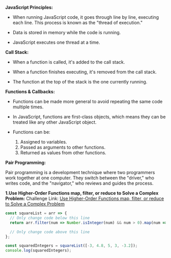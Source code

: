**JavaScript Principles:**

- When running JavaScript code, it goes through line by line, executing each line. This process is known as the "thread of execution."

- Data is stored in memory while the code is running.

- JavaScript executes one thread at a time.

**Call Stack:**

- When a function is called, it's added to the call stack.

- When a function finishes executing, it's removed from the call stack.

- The function at the top of the stack is the one currently running.

**Functions & Callbacks:**

- Functions can be made more general to avoid repeating the same code multiple times.

- In JavaScript, functions are first-class objects, which means they can be treated like any other JavaScript object.

- Functions can be:
  1. Assigned to variables.
  2. Passed as arguments to other functions.
  3. Returned as values from other functions.

**Pair Programming:**

Pair programming is a development technique where two programmers work together at one computer. They switch between the "driver," who writes code, and the "navigator," who reviews and guides the process.

**1.Use Higher-Order Functions map, filter, or reduce to Solve a Complex Problem:**
Challenge Link: [Use Higher-Order Functions map, filter, or reduce to Solve a Complex Problem](https://www.freecodecamp.org/learn/javascript-algorithms-and-data-structures/functional-programming/use-higher-order-functions-map-filter-or-reduce-to-solve-a-complex-problem)

```javascript
const squareList = arr => {
  // Only change code below this line
  return arr.filter(num => Number.isInteger(num) && num > 0).map(num => num * num);

  // Only change code above this line
};

const squaredIntegers = squareList([-3, 4.8, 5, 3, -3.2]);
console.log(squaredIntegers);

```
